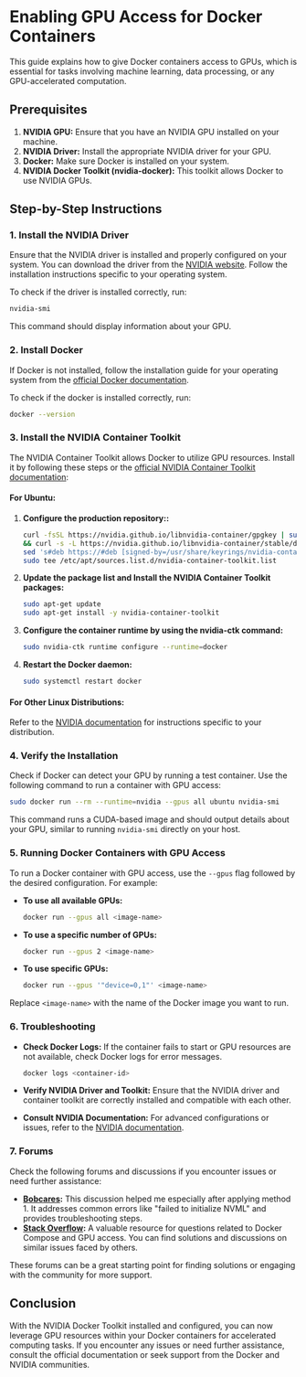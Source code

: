 # Enabling GPU Access for Docker Containers

This guide explains how to give Docker containers access to GPUs, which is essential for tasks involving machine learning, data processing, or any GPU-accelerated computation.

## Prerequisites

1. **NVIDIA GPU:** Ensure that you have an NVIDIA GPU installed on your machine.
2. **NVIDIA Driver:** Install the appropriate NVIDIA driver for your GPU.
3. **Docker:** Make sure Docker is installed on your system.
4. **NVIDIA Docker Toolkit (nvidia-docker):** This toolkit allows Docker to use NVIDIA GPUs.

## Step-by-Step Instructions

### 1. Install the NVIDIA Driver

Ensure that the NVIDIA driver is installed and properly configured on your system. You can download the driver from the [NVIDIA website](https://www.nvidia.com/Download/index.aspx). Follow the installation instructions specific to your operating system.

To check if the driver is installed correctly, run:

```bash
nvidia-smi
```

This command should display information about your GPU.

### 2. Install Docker

If Docker is not installed, follow the installation guide for your operating system from the [official Docker documentation](https://docs.docker.com/get-docker/).

To check if the docker is installed correctly, run:

```bash
docker --version
```

### 3. Install the NVIDIA Container Toolkit

The NVIDIA Container Toolkit allows Docker to utilize GPU resources. Install it by following these steps or the [official NVIDIA Container Toolkit documentation](https://docs.nvidia.com/datacenter/cloud-native/container-toolkit/latest/install-guide.html):

#### For Ubuntu:

1. **Configure the production repository::**

    ```bash
    curl -fsSL https://nvidia.github.io/libnvidia-container/gpgkey | sudo gpg --dearmor -o /usr/share/keyrings/nvidia-container-toolkit-keyring.gpg \
    && curl -s -L https://nvidia.github.io/libnvidia-container/stable/deb/nvidia-container-toolkit.list | \
    sed 's#deb https://#deb [signed-by=/usr/share/keyrings/nvidia-container-toolkit-keyring.gpg] https://#g' | \
    sudo tee /etc/apt/sources.list.d/nvidia-container-toolkit.list
    ```

    

2. **Update the package list and Install the NVIDIA Container Toolkit packages:**

    ```bash
    sudo apt-get update
    sudo apt-get install -y nvidia-container-toolkit
    ```

3. **Configure the container runtime by using the nvidia-ctk command:**

    ```bash
    sudo nvidia-ctk runtime configure --runtime=docker
    ```

4. **Restart the Docker daemon:**

    ```bash
    sudo systemctl restart docker
    ```

#### For Other Linux Distributions:

Refer to the [NVIDIA documentation](https://docs.nvidia.com/datacenter/cloud-native/container-toolkit/install-guide.html) for instructions specific to your distribution.

### 4. Verify the Installation

Check if Docker can detect your GPU by running a test container. Use the following command to run a container with GPU access:

```bash
sudo docker run --rm --runtime=nvidia --gpus all ubuntu nvidia-smi
```

This command runs a CUDA-based image and should output details about your GPU, similar to running `nvidia-smi` directly on your host.

### 5. Running Docker Containers with GPU Access

To run a Docker container with GPU access, use the `--gpus` flag followed by the desired configuration. For example:

- **To use all available GPUs:**

    ```bash
    docker run --gpus all <image-name>
    ```

- **To use a specific number of GPUs:**

    ```bash
    docker run --gpus 2 <image-name>
    ```

- **To use specific GPUs:**

    ```bash
    docker run --gpus '"device=0,1"' <image-name>
    ```

Replace `<image-name>` with the name of the Docker image you want to run.

### 6. Troubleshooting

- **Check Docker Logs:** If the container fails to start or GPU resources are not available, check Docker logs for error messages.

    ```bash
    docker logs <container-id>
    ```

- **Verify NVIDIA Driver and Toolkit:** Ensure that the NVIDIA driver and container toolkit are correctly installed and compatible with each other.

- **Consult NVIDIA Documentation:** For advanced configurations or issues, refer to the [NVIDIA documentation](https://docs.nvidia.com/datacenter/cloud-native/container-toolkit/).


### 7. Forums

Check the following forums and discussions if you encounter issues or need further assistance:

- **[Bobcares](https://bobcares.com/blog/docker-failed-to-initialize-nvml-unknown-error/):** This discussion helped me especially after applying method 1. It addresses common errors like "failed to initialize NVML" and provides troubleshooting steps.
- **[Stack Overflow](https://stackoverflow.com/questions/76812471/docker-compose-with-gpu-access):** A valuable resource for questions related to Docker Compose and GPU access. You can find solutions and discussions on similar issues faced by others.

These forums can be a great starting point for finding solutions or engaging with the community for more support.

## Conclusion

With the NVIDIA Docker Toolkit installed and configured, you can now leverage GPU resources within your Docker containers for accelerated computing tasks. If you encounter any issues or need further assistance, consult the official documentation or seek support from the Docker and NVIDIA communities.
